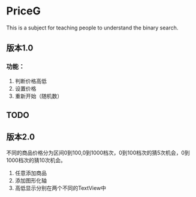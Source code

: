 # PriceG
This is a subject for teaching people to understand the binary search.

## 版本1.0
### 功能：
1. 判断价格高低
2. 设置价格
3. 重新开始（随机数）

## TODO
## 版本2.0
不同的商品价格分为区间0到100,0到1000档次，0到100档次的猜5次机会，0到1000档次的猜10次机会。

1. 任意添加商品
2. 添加图形化轴
3. 高低显示分别在两个不同的TextView中

